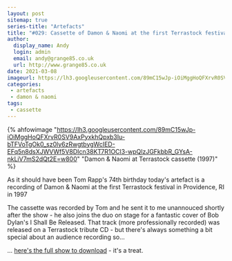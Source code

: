 ```yaml
---
layout: post
sitemap: true
series-title: "Artefacts" 
title: "#029: Cassette of Damon & Naomi at the first Terrastock festival"
author:
  display_name: Andy
  login: admin
  email: andy@grange85.co.uk
  url: http://www.grange85.co.uk
date: 2021-03-08
imageurl: https://lh3.googleusercontent.com/89mC15wJp-iOiMggHoQFXrvR0SV9AxPyxkhQpxb3Iu-bTFVoTgOk0_sz0ly6zRwgtbygWcIED-EFq5n8dsXJWVWf5V8DIcn38KT7R1OCl3-wpQlzJGFkbbR_GYsA-nkLiV7mS2dQt2E=w2400
categories:
 - artefacts
 - damon & naomi
tags:
 - cassette
---
```


{% ahfowimage "https://lh3.googleusercontent.com/89mC15wJp-iOiMggHoQFXrvR0SV9AxPyxkhQpxb3Iu-bTFVoTgOk0_sz0ly6zRwgtbygWcIED-EFq5n8dsXJWVWf5V8DIcn38KT7R1OCl3-wpQlzJGFkbbR_GYsA-nkLiV7mS2dQt2E=w800" "Damon & Naomi at Terrastock cassette (1997)" %}

As it should have been Tom Rapp's 74th birthday today's artefact is a recording of Damon & Naomi at the first Terrastock festival in Providence, RI in 1997


The cassette was recorded by Tom and he sent it to me unannouced shortly after the show - he also joins the duo on stage for a fantastic cover of Bob Dylan's I Shall Be Released. That track (more professionally recorded) was released on a Terrastock tribute CD - but there's always something a bit special about an audience recording so...

... [here's the full show to download](/database/damon-and-naomi/shows/1997/1997-04-26-damon-naomi-terrastock-providence-ri-usa/) - it's a treat.

